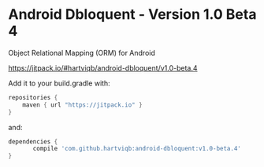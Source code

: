 # Android Dbloquent - Version 1.0 Beta 4
Object Relational Mapping (ORM) for Android


https://jitpack.io/#hartviqb/android-dbloquent/v1.0-beta.4

Add it to your build.gradle with:
```gradle
repositories {
    maven { url "https://jitpack.io" }
}
```
and:

```gradle
dependencies {
	   compile 'com.github.hartviqb:android-dbloquent:v1.0-beta.4'
}
```
